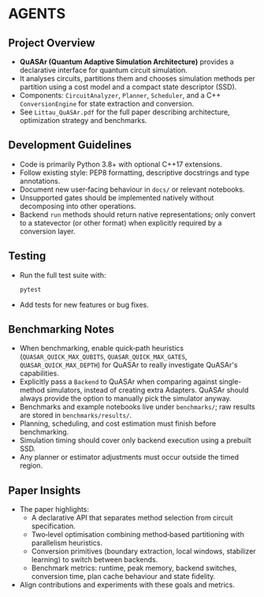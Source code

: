 # AGENTS

## Project Overview
- **QuASAr (Quantum Adaptive Simulation Architecture)** provides a declarative interface for quantum circuit simulation.
- It analyses circuits, partitions them and chooses simulation methods per partition using a cost model and a compact state descriptor (SSD).
- Components: `CircuitAnalyzer`, `Planner`, `Scheduler`, and a C++ `ConversionEngine` for state extraction and conversion.
- See `Littau_QuASAr.pdf` for the full paper describing architecture, optimization strategy and benchmarks.

## Development Guidelines
- Code is primarily Python 3.8+ with optional C++17 extensions.
- Follow existing style: PEP8 formatting, descriptive docstrings and type annotations.
- Document new user‑facing behaviour in `docs/` or relevant notebooks.
- Unsupported gates should be implemented natively without decomposing into other operations.
- Backend `run` methods should return native representations; only convert to a statevector (or other format) when explicitly required by a conversion layer.

## Testing
- Run the full test suite with:
  ```bash
  pytest
  ```
- Add tests for new features or bug fixes.

## Benchmarking Notes
- When benchmarking, enable quick‑path heuristics (`QUASAR_QUICK_MAX_QUBITS`, `QUASAR_QUICK_MAX_GATES`, `QUASAR_QUICK_MAX_DEPTH`) for QuASAr to really investigate QuASAr's capabilities.
- Explicitly pass a `Backend` to QuASAr when comparing against single-method simulators, instead of creating extra Adapters. QuASAr should always provide the option to manually pick the simulator anyway.
- Benchmarks and example notebooks live under `benchmarks/`; raw results are stored in `benchmarks/results/`.
- Planning, scheduling, and cost estimation must finish before benchmarking.
- Simulation timing should cover only backend execution using a prebuilt SSD.
- Any planner or estimator adjustments must occur outside the timed region.

## Paper Insights
- The paper highlights:
  - A declarative API that separates method selection from circuit specification.
  - Two‑level optimisation combining method‑based partitioning with parallelism heuristics.
  - Conversion primitives (boundary extraction, local windows, stabilizer learning) to switch between backends.
  - Benchmark metrics: runtime, peak memory, backend switches, conversion time, plan cache behaviour and state fidelity.
- Align contributions and experiments with these goals and metrics.

